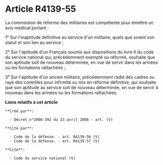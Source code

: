 # Article R4139-55

La commission de réforme des militaires est compétente pour émettre un avis médical portant : 

1° Sur l'inaptitude définitive au service d'un militaire, quels que soient son statut et son lien au service ; 

2° Sur l'aptitude d'un Français soumis aux dispositions du livre II du code du service national qui, précédemment exempté ou
réformé, souhaite que son aptitude soit de nouveau déterminée, en vue de servir dans les armées ou les formations
rattachées ; 

3° Sur l'aptitude d'un ancien militaire, précédemment radié des cadres ou rayé des contrôles pour infirmité ou mis en réforme
définitive, qui souhaite que son aptitude au service soit de nouveau déterminée, en vue de servir à nouveau dans les armées
ou les formations rattachées.

**Liens relatifs à cet article**

	**Créé par**:

	  - Décret n°2008-392 du 23 avril 2008 - art. (V)

	**Cité par**:

	  - Code de la défense. - art. R4139-56 (V)
	  - Code de la défense. - art. R4139-57 (V)

	**Cite**:

	  - Code du service national (V)
